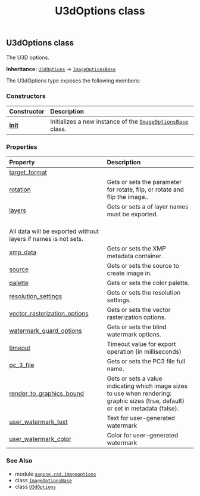 ﻿---
title: U3dOptions class
second_title: Aspose.CAD for Python via .NET API References
description: 
type: docs
weight: 430
url: /python-net/aspose.cad.imageoptions/u3doptions/
is_root: false
---

## U3dOptions class

The U3D options.



**Inheritance:** [`U3dOptions`](/cad/python-net/aspose.cad.imageoptions/u3doptions) → 
[`ImageOptionsBase`](/cad/python-net/aspose.cad.imageoptions/imageoptionsbase)



The U3dOptions type exposes the following members:

### Constructors
| Constructor | Description |
| :- | :- |
| [__init__](/cad/python-net/aspose.cad.imageoptions/u3doptions/__init__/#) | Initializes a new instance of the [`ImageOptionsBase`](/cad/python-net/aspose.cad.imageoptions/imageoptionsbase) class. |


### Properties
| Property | Description |
| :- | :- |
| [target_format](/cad/python-net/aspose.cad.imageoptions/u3doptions/target_format) |  |
| [rotation](/cad/python-net/aspose.cad.imageoptions/u3doptions/rotation) | Gets or sets the parameter for rotate, flip, or rotate and flip the image.. |
| [layers](/cad/python-net/aspose.cad.imageoptions/u3doptions/layers) | Gets or sets a of layer names must be exported.<br/>All data will be exported without layers if names is not sets. |
| [xmp_data](/cad/python-net/aspose.cad.imageoptions/u3doptions/xmp_data) | Gets or sets the XMP metadata container. |
| [source](/cad/python-net/aspose.cad.imageoptions/u3doptions/source) | Gets or sets the source to create image in. |
| [palette](/cad/python-net/aspose.cad.imageoptions/u3doptions/palette) | Gets or sets the color palette. |
| [resolution_settings](/cad/python-net/aspose.cad.imageoptions/u3doptions/resolution_settings) | Gets or sets the resolution settings. |
| [vector_rasterization_options](/cad/python-net/aspose.cad.imageoptions/u3doptions/vector_rasterization_options) | Gets or sets the vector rasterization options. |
| [watermark_guard_options](/cad/python-net/aspose.cad.imageoptions/u3doptions/watermark_guard_options) | Gets or sets the blind watermark options. |
| [timeout](/cad/python-net/aspose.cad.imageoptions/u3doptions/timeout) | Timeout value for export operation (in milliseconds) |
| [pc_3_file](/cad/python-net/aspose.cad.imageoptions/u3doptions/pc_3_file) | Gets or sets the PC3 file full name. |
| [render_to_graphics_bound](/cad/python-net/aspose.cad.imageoptions/u3doptions/render_to_graphics_bound) | Gets or sets a value indicating which image sizes to use when rendering: graphic sizes (true, default) or set in metadata (false). |
| [user_watermark_text](/cad/python-net/aspose.cad.imageoptions/u3doptions/user_watermark_text) | Text for user-generated watermark |
| [user_watermark_color](/cad/python-net/aspose.cad.imageoptions/u3doptions/user_watermark_color) | Color for user-generated watermark |



### See Also
* module [`aspose.cad.imageoptions`](..)
* class [`ImageOptionsBase`](/cad/python-net/aspose.cad.imageoptions/imageoptionsbase)
* class [`U3dOptions`](/cad/python-net/aspose.cad.imageoptions/u3doptions)
